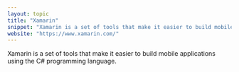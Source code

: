 ```yaml
---
layout: topic
title: "Xamarin"
snippet: "Xamarin is a set of tools that make it easier to build mobile applications using the C# programming language."
website: "https://www.xamarin.com/"
---
```


Xamarin is a set of tools that make it easier to build mobile applications using the C# programming language.

